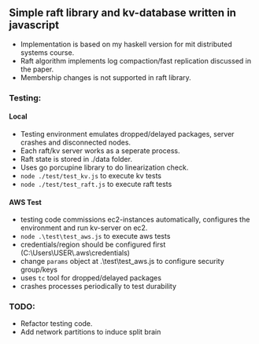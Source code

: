 
## Simple raft library and kv-database written in javascript 

- Implementation is based on my haskell version for mit distributed systems course. 
- Raft algorithm implements log compaction/fast replication discussed in the paper. 
- Membership changes is not supported in raft library.

### Testing:

#### Local

- Testing environment emulates dropped/delayed packages, server crashes and disconnected nodes. 
- Each raft/kv server works as a seperate process.
- Raft state is stored in ./data folder.
- Uses go porcupine library to do linearization check.
- `node ./test/test_kv.js` to execute kv tests 
- `node ./test/test_raft.js` to execute raft tests 

#### AWS Test
- testing code commissions ec2-instances automatically, configures the environment and run kv-server on ec2.  
- `node .\test\test_aws.js` to execute aws tests 
- credentials/region should be configured first (C:\Users\USER\\.aws\credentials)
- change `params` object at .\test\test_aws.js to configure security group/keys
- uses `tc` tool for dropped/delayed packages 
- crashes processes periodically to test durability

### TODO: 
- Refactor testing code. 
- Add network partitions to induce split brain 
